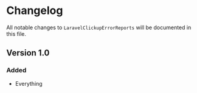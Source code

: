 # Changelog

All notable changes to `LaravelClickupErrorReports` will be documented in this file.

## Version 1.0

### Added
- Everything
